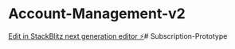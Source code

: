 # Account-Management-v2

[Edit in StackBlitz next generation editor ⚡️](https://stackblitz.com/~/github.com/ronburnley/Account-Management-v2)# Subscription-Prototype
